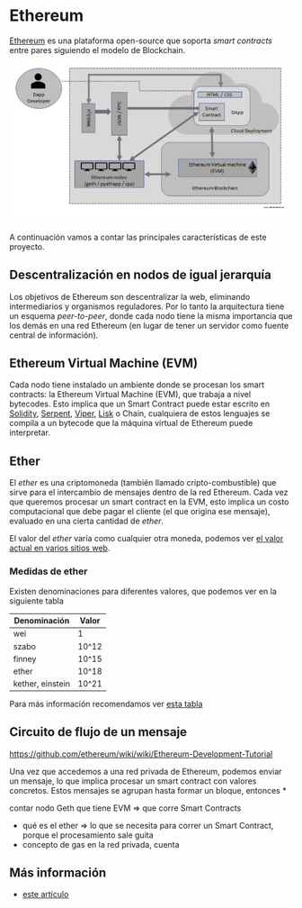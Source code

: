 # Ethereum

[Ethereum](https://www.ethereum.org/) es una plataforma open-source que soporta  _smart contracts_ entre pares siguiendo el modelo de Blockchain.

![image](../images/EthEcosys2.png)

A continuación vamos a contar las principales características de este proyecto.

## Descentralización en nodos de igual jerarquía

Los objetivos de Ethereum son descentralizar la web, eliminando intermediarios y organismos reguladores. Por lo tanto la arquitectura tiene un esquema _peer-to-peer_, donde cada nodo tiene la misma importancia que los demás en una red Ethereum (en lugar de tener un servidor como fuente central de información).

## Ethereum Virtual Machine (EVM)

Cada nodo tiene instalado un ambiente donde se procesan los smart contracts: la Ethereum Virtual Machine (EVM), que trabaja a nivel bytecodes. Esto implica que un Smart Contract puede estar escrito en [Solidity](https://solidity.readthedocs.io/en/v0.5.3/), [Serpent](https://github.com/ethereum/wiki/wiki/Serpent), [Viper](https://vyper.readthedocs.io/en/latest/), [Lisk](https://lisk.io/) o Chain, cualquiera de estos lenguajes se compila a un bytecode que la máquina virtual de Ethereum puede interpretar.

## Ether

El _ether_ es una criptomoneda (también llamado cripto-combustible) que sirve para el intercambio de mensajes dentro de la red Ethereum. Cada vez que queremos procesar un smart contract en la EVM, esto implica un costo computacional que debe pagar el cliente (el que origina ese mensaje), evaluado en una cierta cantidad de _ether_.

El valor del _ether_ varía como cualquier otra moneda, podemos ver [el valor actual en varios sitios web](https://coinmarketcap.com/es/currencies/ethereum/).

### Medidas de ether

Existen denominaciones para diferentes valores, que podemos ver en la siguiente tabla

| Denominación | Valor |
| ------- | ----- |
| wei | 1 |
| szabo | 10^12 |
| finney | 10^15 |
| ether | 10^18 |
| kether, einstein | 10^21 | 

Para más información recomendamos ver [esta tabla](https://etherconverter.online/)

## Circuito de flujo de un mensaje

https://github.com/ethereum/wiki/wiki/Ethereum-Development-Tutorial

Una vez que accedemos a una red privada de Ethereum, podemos enviar un mensaje, lo que implica procesar un smart contract con valores concretos. Estos mensajes se agrupan hasta formar un bloque, entonces 
* 

contar nodo Geth que tiene EVM => que corre Smart Contracts
* qué es el ether => lo que se necesita para correr un Smart Contract, porque el procesamiento sale guita
* concepto de gas en la red privada, cuenta


## Más información

* [este artículo](https://cryptodigestnews.com/blockchain-basics-what-is-evm-52d83616764)
